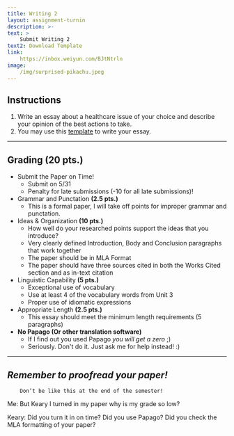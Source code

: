 ```yaml
---
title: Writing 2
layout: assignment-turnin
description: >-
text: >
    Submit Writing 2 
text2: Download Template
link: 
    https://inbox.weiyun.com/BJtNtrln
image: 
    /img/surprised-pikachu.jpeg
---
```

## Instructions
1. Write an essay about a healthcare issue of your choice and describe your opinion of the best actions to take.
2. You may use this [template](/docs/MLA_Essay_Template.docx) to write your essay.
---
## Grading (20 pts.)
- Submit the Paper on Time!
    - Submit on 5/31
    - Penalty for late submissions (-10  for all late submissions)!
- Grammar and Punctation **(2.5 pts.)**
    - This is a formal paper, I will take off points for improper grammar and punctation.
- Ideas & Organization **(10 pts.)**
    - How well do your researched points support the ideas that you introduce? 
    - Very clearly defined Introduction, Body and Conclusion paragraphs that work together
    - The paper should be in MLA Format 
    - The paper should have three sources cited in both the Works Cited section and as in-text citation
- Linguistic Capability **(5 pts.)**
    - Exceptional use of vocabulary
    - Use at least 4 of the vocabulary words from Unit 3
    - Proper use of idiomatic expressions
- Appropriate Length **(2.5 pts.)**
    - This essay should meet the minimum length requirements (5 paragraphs)
- **No Papago (Or other translation software)** 
    - If I find out you used Papago *you will get a zero* ;)
    - Seriously. Don't do it. Just ask me for help instead! :)
---

## ***Remember to proofread your paper!***

        Don’t be like this at the end of the semester!

Me: But Keary I turned in my paper why is my grade so low?

Keary: Did you turn it in on time? Did you use Papago? Did you check the MLA formatting of your paper?
